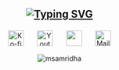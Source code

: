 <h2 align="center">

[![Typing SVG](https://readme-typing-svg.herokuapp.com?font=Times+Fatface&color=%23FF7700&size=40&center=true&vCenter=true&lines=Samridha+Murali)](https://git.io/typing-svg)
</h2>
<!-- About me -->

<!-- Social icons section -->
<p align="center">
  <a href="https://www.linkedin.com/in/m-samridha/"><img width="32px" alt="Ko-fi" title="Linked In" src="https://upload.wikimedia.org/wikipedia/commons/thumb/c/ca/LinkedIn_logo_initials.png/768px-LinkedIn_logo_initials.png"/></a>
  &#8287;&#8287;&#8287;&#8287;&#8287;
  <a href="https://www.youtube.com/@msamridha1604"><img width="32px" alt="Youtube" title="Youtube" src="https://i.imgur.com/qiXu7b2.png"/></a>
  &#8287;&#8287;&#8287;&#8287;&#8287;
  <a href="https://www.instagram.com/msamridha/?hl=en" alt="Instagram"><img width="32px" src="https://i.imgur.com/M6yBwxS.png"/></a>
  &#8287;&#8287;&#8287;&#8287;&#8287;
  <a href="msamridha16@gmail.com"><img width="32px" alt="Mail ID" title="Mail ID" src="https://download.logo.wine/logo/Gmail/Gmail-Logo.wine.png"/></a>
</p>

<p align="center">
  <img src="https://komarev.com/ghpvc/?username=msamridha&label=Profile%20views&color=orange&style=flat" alt="msamridha" />
</p>
